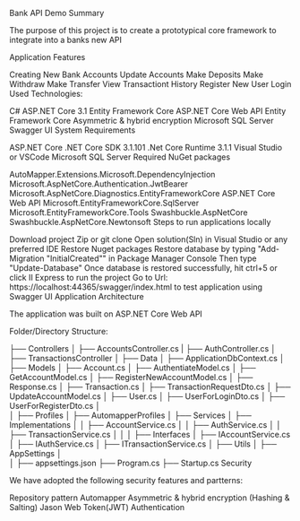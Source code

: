 Bank API Demo
Summary

The purpose of this project is to create a prototypical core framework to integrate into a banks new API

Application Features

Creating New Bank Accounts
Update Accounts
Make Deposits
Make Withdraw
Make Transfer
View Transactiont History
Register New User
Login
Used Technologies:

C#
ASP.NET Core 3.1
Entity Framework Core
ASP.NET Core Web API
Entity Framework Core
Asymmetric & hybrid encryption
Microsoft SQL Server
Swagger UI
System Requirements

ASP.NET Core .NET Core SDK 3.1.101 .Net Core Runtime 3.1.1
Visual Studio or VSCode
Microsoft SQL Server
Required NuGet packages

AutoMapper.Extensions.Microsoft.DependencyInjection
Microsoft.AspNetCore.Authentication.JwtBearer
Microsoft.AspNetCore.Diagnostics.EntityFrameworkCore
ASP.NET Core Web API
Microsoft.EntityFrameworkCore.SqlServer
Microsoft.EntityFrameworkCore.Tools
Swashbuckle.AspNetCore
Swashbuckle.AspNetCore.Newtonsoft
Steps to run applications locally

Download project Zip or git clone
Open solution(Sln) in Visual Studio or any preferred IDE
Restore Nuget packages
Restore database by typing "Add-Migration "InitialCreated"" in Package Manager Console
Then type "Update-Database"
Once database is restored successfully, hit ctrl+5 or click II Express to run the project
Go to Url: https://localhost:44365/swagger/index.html to test application using Swagger UI
Application Architecture

The application was built on ASP.NET Core Web API

Folder/Directory Structure:

├── Controllers
│   ├── AccountsController.cs
|   ├── AuthController.cs
│   ├── TransactionsController
│
├── Data
│   ├── ApplicationDbContext.cs
│
├── Models
│   ├── Account.cs
│   ├── AuthentiateModel.cs
│   ├── GetAccountModel.cs
│   ├── RegisterNewAccountModel.cs
│   ├── Response.cs
│   ├── Transaction.cs
│   ├── TransactionRequestDto.cs
│   ├── UpdateAccountModel.cs
│   ├── User.cs
│   ├── UserForLoginDto.cs
│   ├── UserForRegisterDto.cs
│    
│
├── Profiles
│   ├── AutomapperProfiles
│
├── Services
│   ├── Implementations
│   │    ├── AccountService.cs
│   │    ├── AuthService.cs
│   │    ├── TransactionService.cs
│   │
│   ├── Interfaces
│        ├── IAccountService.cs
│        ├── IAuthService.cs
│        ├── ITransactionService.cs
│
├── Utils
│   ├── AppSettings
│   
│
├── appsettings.json
├── Program.cs
├── Startup.cs
Security

We have adopted the following security features and partterns:

Repository pattern
Automapper
Asymmetric & hybrid encryption (Hashing & Salting)
Jason Web Token(JWT) Authentication

